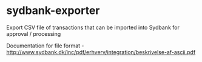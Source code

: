 sydbank-exporter
================

Export CSV file of transactions that can be imported into Sydbank for approval / processing


Documentation for file format - http://www.sydbank.dk/inc/pdf/erhverv/integration/beskrivelse-af-ascii.pdf
